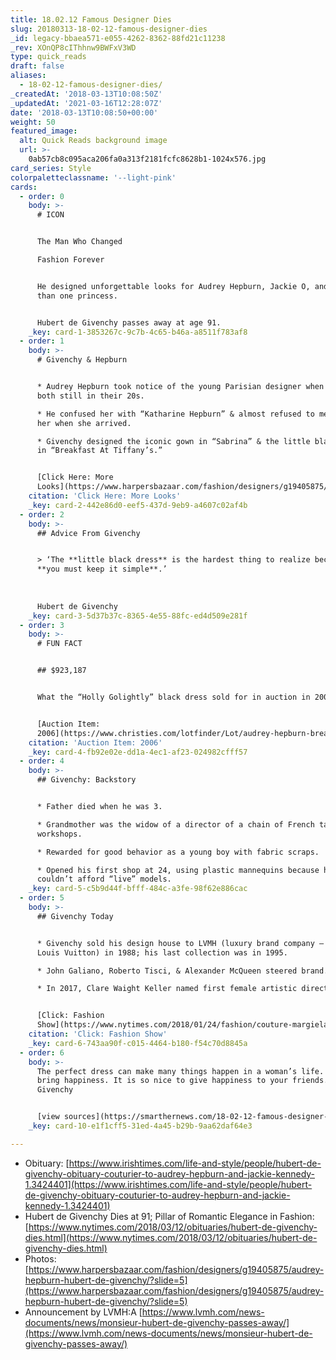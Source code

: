 ```yaml
---
title: 18.02.12 Famous Designer Dies
slug: 20180313-18-02-12-famous-designer-dies
_id: legacy-bbaea571-e055-4262-8362-88fd21c11238
_rev: XOnQP8cIThhnw9BWFxV3WD
type: quick_reads
draft: false
aliases:
  - 18-02-12-famous-designer-dies/
_createdAt: '2018-03-13T10:08:50Z'
_updatedAt: '2021-03-16T12:28:07Z'
date: '2018-03-13T10:08:50+00:00'
weight: 50
featured_image:
  alt: Quick Reads background image
  url: >-
    0ab57cb8c095aca206fa0a313f2181fcfc8628b1-1024x576.jpg
card_series: Style
colorpaletteclassname: '--light-pink'
cards:
  - order: 0
    body: >-
      # ICON


      The Man Who Changed  

      Fashion Forever


      He designed unforgettable looks for Audrey Hepburn, Jackie O, and more
      than one princess.


      Hubert de Givenchy passes away at age 91.
    _key: card-1-3853267c-9c7b-4c65-b46a-a8511f783af8
  - order: 1
    body: >-
      # Givenchy & Hepburn


      * Audrey Hepburn took notice of the young Parisian designer when they were
      both still in their 20s.

      * He confused her with “Katharine Hepburn” & almost refused to meet with
      her when she arrived.

      * Givenchy designed the iconic gown in “Sabrina” & the little black dress
      in “Breakfast At Tiffany’s.”


      [Click Here: More
      Looks](https://www.harpersbazaar.com/fashion/designers/g19405875/audrey-hepburn-hubert-de-givenchy/?slide=2)
    citation: 'Click Here: More Looks'
    _key: card-2-442e86d0-eef5-437d-9eb9-a4607c02af4b
  - order: 2
    body: >-
      ## Advice From Givenchy


      > ‘The **little black dress** is the hardest thing to realize because
      **you must keep it simple**.’  
        
        
        
      Hubert de Givenchy
    _key: card-3-5d37b37c-8365-4e55-88fc-ed4d509e281f
  - order: 3
    body: >-
      # FUN FACT


      ## $923,187


      What the “Holly Golightly” black dress sold for in auction in 2006.


      [Auction Item:
      2006](https://www.christies.com/lotfinder/Lot/audrey-hepburn-breakfast-at-tiffanys-1961-4832498-details.aspx)
    citation: 'Auction Item: 2006'
    _key: card-4-fb92e02e-dd1a-4ec1-af23-024982cfff57
  - order: 4
    body: >-
      ## Givenchy: Backstory


      * Father died when he was 3.

      * Grandmother was the widow of a director of a chain of French tapestry
      workshops.

      * Rewarded for good behavior as a young boy with fabric scraps.

      * Opened his first shop at 24, using plastic mannequins because he
      couldn’t afford “live” models.
    _key: card-5-c5b9d44f-bfff-484c-a3fe-98f62e886cac
  - order: 5
    body: >-
      ## Givenchy Today


      * Givenchy sold his design house to LVMH (luxury brand company – includes
      Louis Vuitton) in 1988; his last collection was in 1995.

      * John Galiano, Roberto Tisci, & Alexander McQueen steered brand.

      * In 2017, Clare Waight Keller named first female artistic director.


      [Click: Fashion
      Show](https://www.nytimes.com/2018/01/24/fashion/couture-margiela-galliano-givenchy.html)
    citation: 'Click: Fashion Show'
    _key: card-6-743aa90f-c015-4464-b180-f54c70d8845a
  - order: 6
    body: >-
      The perfect dress can make many things happen in a woman’s life. It can
      bring happiness. It is so nice to give happiness to your friends.’
      Givenchy


      [view sources](https://smarthernews.com/18-02-12-famous-designer-dies/)
    _key: card-10-e1f1cff5-31ed-4a45-b29b-9aa62daf64e3

---
```

* Obituary: [https://www.irishtimes.com/life-and-style/people/hubert-de-givenchy-obituary-couturier-to-audrey-hepburn-and-jackie-kennedy-1.3424401](https://www.irishtimes.com/life-and-style/people/hubert-de-givenchy-obituary-couturier-to-audrey-hepburn-and-jackie-kennedy-1.3424401)
* Hubert de Givenchy Dies at 91; Pillar of Romantic Elegance in Fashion: [https://www.nytimes.com/2018/03/12/obituaries/hubert-de-givenchy-dies.html](https://www.nytimes.com/2018/03/12/obituaries/hubert-de-givenchy-dies.html)
* Photos: [https://www.harpersbazaar.com/fashion/designers/g19405875/audrey-hepburn-hubert-de-givenchy/?slide=5](https://www.harpersbazaar.com/fashion/designers/g19405875/audrey-hepburn-hubert-de-givenchy/?slide=5)
* Announcement by LVMH:A [https://www.lvmh.com/news-documents/news/monsieur-hubert-de-givenchy-passes-away/](https://www.lvmh.com/news-documents/news/monsieur-hubert-de-givenchy-passes-away/)
